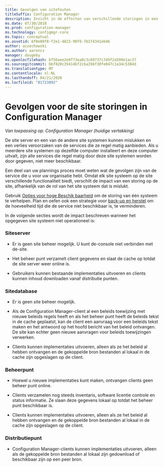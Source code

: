 ```yaml
---
title: Gevolgen van sitefouten
titleSuffix: Configuration Manager
description: Inzicht in de effecten van verschillende storingen in een Configuration Manager-site.
ms.date: 07/30/2018
ms.prod: configuration-manager
ms.technology: configmgr-core
ms.topic: conceptual
ms.assetid: 6f0e08f8-f2e1-4823-90f6-7b1f4341eb46
author: aczechowski
ms.author: aaroncz
manager: dougeby
ms.openlocfilehash: bf56aee2e9f73ea8c3c69737c749f2a599e1ac37
ms.sourcegitcommit: bbf820c35414bf2cba356f30fe047c1a34c5384d
ms.translationtype: MT
ms.contentlocale: nl-NL
ms.lasthandoff: 04/21/2020
ms.locfileid: "81723892"
---
```

# <a name="site-failure-impacts-in-configuration-manager"></a>Gevolgen voor de site storingen in Configuration Manager

*Van toepassing op: Configuration Manager (huidige vertakking)*

De site server en een van de andere site systemen kunnen mislukken en een verlies veroorzaken van de services die ze regel matig aanbieden. Als u meerdere site systemen op dezelfde computer installeert en deze computer uitvalt, zijn alle services die regel matig door deze site systemen worden door gegeven, niet meer beschikbaar.

Een deel van uw plannings proces moet weten wat de gevolgen zijn van de service die u voor uw organisatie hebt. Omdat elk site systeem op de site verschillende functionaliteit biedt, verschilt de impact van een storing op de site, afhankelijk van de rol van het site systeem dat is mislukt. 

Gebruik [Opties voor hoge Beschik baarheid](../deploy/configure/high-availability-options.md) om de storing van één systeem te verhelpen. Plan en oefen ook een strategie voor [back-up en herstel](backup-and-recovery.md) om de hoeveelheid tijd die de service niet beschikbaar is, te verminderen.

In de volgende secties wordt de impact beschreven wanneer het opgegeven site systeem niet operationeel is:


### <a name="site-server"></a>Siteserver

- Er is geen site beheer mogelijk. U kunt de-console niet verbinden met de-site.  

- Het beheer punt verzamelt client gegevens en slaat de cache op totdat de site server weer online is.  

- Gebruikers kunnen bestaande implementaties uitvoeren en clients kunnen inhoud downloaden vanaf distributie punten.  


### <a name="site-database"></a>Sitedatabase

- Er is geen site beheer mogelijk.  

- Als de Configuration Manager-client al een beleids toewijzing met nieuwe beleids regels heeft en als het beheer punt heeft de beleids tekst in de cache geplaatst, kan de client een aanvraag voor een beleids tekst maken en het antwoord op het hoofd bericht van het beleid ontvangen. De site kan echter geen nieuwe aanvragen voor beleids toewijzingen verwerken.  

- Clients kunnen implementaties uitvoeren, alleen als ze het beleid al hebben ontvangen en de gekoppelde bron bestanden al lokaal in de cache zijn opgeslagen op de client.  


### <a name="management-point"></a>Beheerpunt

- Hoewel u nieuwe implementaties kunt maken, ontvangen clients geen beheer punt online.  

- Clients verzamelen nog steeds inventaris, software licentie controle en status informatie. Ze slaan deze gegevens lokaal op totdat het beheer punt beschikbaar is.  

- Clients kunnen implementaties uitvoeren, alleen als ze het beleid al hebben ontvangen en de gekoppelde bron bestanden al lokaal in de cache zijn opgeslagen op de client.  


### <a name="distribution-point"></a>Distributiepunt

- Configuration Manager-clients kunnen implementaties uitvoeren, alleen als de gekoppelde bron bestanden al lokaal zijn gedownload of beschikbaar zijn op een peer bron.

